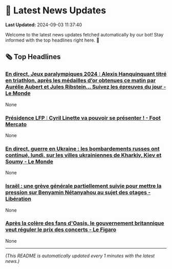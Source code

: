 # 📰 Latest News Updates
**Last Updated:** 2024-09-03 11:37:40

Welcome to the latest news updates fetched automatically by our bot! Stay informed with the top headlines right here. 🚀

## 🗞️ Top Headlines

### [En direct, Jeux paralympiques 2024 : Alexis Hanquinquant titré en triathlon, après les médailles d’or obtenues ce matin par Aurélie Aubert et Jules Ribstein... Suivez les épreuves du jour - Le Monde](https://news.google.com/rss/articles/CBMipAJBVV95cUxQbEdSZWhRbC1INmt5TVlob1V1UzIzblJOWjRkbVlKOEFmZmZtc01yeUhubXdCeDh2cVJ1RDZtYkFmblJCSmZrZmxaRFBFYl93cWRhNDJJelMyb2xjcnRjdkcwOHNZdjJBWUpEVktaaW5uUjh2Y3N3cmFURmNULW5mVE5aa19VUU1lOWhwQkVJYmYtODROcGJhRjJ2aWxOVkx3VmtieWpkUnBPVW5CaDB4Q0FVYjR1SXBmQU1IMXN1c2YxSWdfUlJVdHEtTktWOW5LUWxVMTE3cjk2ODRyakx1ZnFyRmtrODRBU1lNT2M4bmVBSjhSSTRZNXNXdm5IZFZqZllCeE5odzZMR1l6dFd4TTRGeG16VHdIVjFjelRXdUc0WkVM?oc=5)
None

### [Présidence LFP : Cyril Linette va pouvoir se présenter ! - Foot Mercato](https://news.google.com/rss/articles/CBMiowFBVV95cUxOWTR0Z1NxYVN0UVI5M0d1eUU5YWtFU0JTS2ptSENiWUo0a0VBb0k5clc1ZGZ5ZGRSSEZCZTB0S24yNUZXaGtab3daVGVlVjBqM3RlSDdoNmdfU0locXRPb1BRcUJUbkxKWjhqSDdtOEJyT0htS3lsNE9EaGtqXzZEajlTU2hsUk4wcU9ySjYtNUYwb1R4THBHNXRkWjEyQmtlYl80?oc=5)
None

### [En direct, guerre en Ukraine : les bombardements russes ont continué, lundi, sur les villes ukrainiennes de Kharkiv, Kiev et Soumy - Le Monde](https://news.google.com/rss/articles/CBMioAJBVV95cUxPSGNRT2w4cEhiTlN2enJlOE96RzRlM25nVXZBRzhRRHZkTERsTFNvVGNkbGxhVS1hTk04QU5hNy1qTmlJSkliU3J0YjgxSEtoeEVaSk50RTctNzhNT21BZmFwcDR0X0FoUF80c2ZKa2JBenhjSDV6ZzlpYlRBYmtpNUd6Nmdla1Y0VHJ2Q3ZqMmNEWkFtN3ZxUVFRcW5FQ2pnd0V5N1lEMzdKcDN4cy1ieFdzOGM2UGJ1cEZBVFJCTDE1YWd0NG0yZ0xfZ3VtZzczUkxaNWhQemlyaWdPbTlReW9LaU5qSEN4YXZ6bnNYc0hjLWZMVWxpaHZVbE5QNHpVQ0tOUHJTV1JKQTFJd0hkS1JDdFJhOGpSUGhlaTQzamo?oc=5)
None

### [Israël : une grève générale partiellement suivie pour mettre la pression sur Benyamin Nétanyahou au sujet des otages - Libération](https://news.google.com/rss/articles/CBMinwJBVV95cUxORG1LM1pjbS12SHY5c0NqVlc5MzZ2WTVsM25yR3dUc1JXZDRxSTlKY3BvYU5wb3VUVktQRFhWNzFjMEdlV05fR2JnTW1CeUg1c2RBZGZmZzNKU0dtQ3FRNE9lSXNUbnJBZWZMQzBrckMyY0RvMXhNM3QzY194bmVxenFaTWY0LVZJVWpDWEExN1lPM3dFWk5DSWJCcVlqTmVVTTQ3Nm9vU0Fuck9KZHE4Tm54eURTRS1VMGFIeU1KUU9lYjB3d1ROemxhSlJfeW9Tc2VEXzBQemotcWFpelh5VXhjLVU0WWNBa0VKblN0Y3FEblM1b0tMQzBJbVdyS2NUNVpDTGNSRDM1OTJUeC1QaGp6TWQwVUVhMm5LWmtSMA?oc=5)
None

### [Après la colère des fans d'Oasis, le gouvernement britannique veut réguler le prix des concerts - Le Figaro](https://news.google.com/rss/articles/CBMi0wFBVV95cUxNRHlKVkVXcndsdkR4VENpbmlfVjhnbkhnV1hNb0lLNHNULTFwbWNLYkk1RXhDMkRUem1sQ29JT2tNT0RucmNneUdRWE8ya3laMmlVenU4aFpBNlRsNGc0NVMyUlFWLVo4M0pIWV9kQVlFMU92QVEwUE9TR3NoNXFXM0dUQVh2bms1VXVvS0dRQ2pONHQyd0g2UXlMQ0VkWTJCcktNMmRqNHlBcWJxeXQya2UxZGphcnBTR3FoRVVGT0luVEJONjJNaFFPSEYyQldzUFdN?oc=5)
None

---
*(This README is automatically updated every 1 minutes with the latest news.)*
